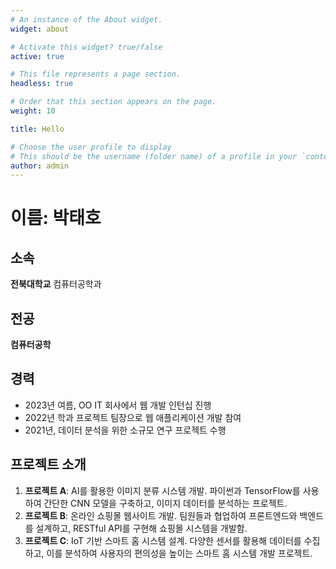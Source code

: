 ```yaml
---
# An instance of the About widget.
widget: about

# Activate this widget? true/false
active: true

# This file represents a page section.
headless: true

# Order that this section appears on the page.
weight: 10

title: Hello

# Choose the user profile to display
# This should be the username (folder name) of a profile in your `content/authors/` folder.
author: admin
---
```


# 이름: 박태호

## 소속
**전북대학교** 컴퓨터공학과

## 전공
**컴퓨터공학**

## 경력
- 2023년 여름, OO IT 회사에서 웹 개발 인턴십 진행
- 2022년 학과 프로젝트 팀장으로 웹 애플리케이션 개발 참여
- 2021년, 데이터 분석을 위한 소규모 연구 프로젝트 수행

## 프로젝트 소개
1. **프로젝트 A**: AI를 활용한 이미지 분류 시스템 개발. 파이썬과 TensorFlow를 사용하여 간단한 CNN 모델을 구축하고, 이미지 데이터를 분석하는 프로젝트.
2. **프로젝트 B**: 온라인 쇼핑몰 웹사이트 개발. 팀원들과 협업하여 프론트엔드와 백엔드를 설계하고, RESTful API를 구현해 쇼핑몰 시스템을 개발함.
3. **프로젝트 C**: IoT 기반 스마트 홈 시스템 설계. 다양한 센서를 활용해 데이터를 수집하고, 이를 분석하여 사용자의 편의성을 높이는 스마트 홈 시스템 개발 프로젝트.

